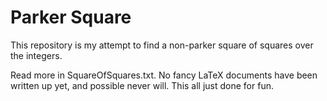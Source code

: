 # Parker Square

This repository is my attempt to find a non-parker square of squares
over the integers.

Read more in SquareOfSquares.txt. No fancy LaTeX documents have been
written up yet, and possible never will. This all just done for fun.
